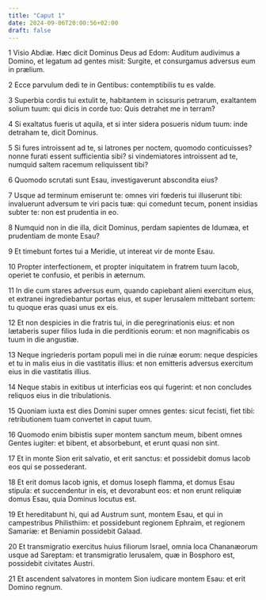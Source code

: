 ```yaml
---
title: "Caput 1"
date: 2024-09-06T20:00:56+02:00
draft: false
---
```



1 Visio Abdiæ. Hæc dicit Dominus Deus ad Edom: Auditum audivimus a Domino, et legatum ad gentes misit: Surgite, et consurgamus adversus eum in prælium.

2 Ecce parvulum dedi te in Gentibus: contemptibilis tu es valde.

3 Superbia cordis tui extulit te, habitantem in scissuris petrarum, exaltantem solium tuum: qui dicis in corde tuo: Quis detrahet me in terram?

4 Si exaltatus fueris ut aquila, et si inter sidera posueris nidum tuum: inde detraham te, dicit Dominus.

5 Si fures introissent ad te, si latrones per noctem, quomodo conticuisses? nonne furati essent sufficientia sibi? si vindemiatores introissent ad te, numquid saltem racemum reliquissent tibi?

6 Quomodo scrutati sunt Esau, investigaverunt abscondita eius?

7 Usque ad terminum emiserunt te: omnes viri fœderis tui illuserunt tibi: invaluerunt adversum te viri pacis tuæ: qui comedunt tecum, ponent insidias subter te: non est prudentia in eo.

8 Numquid non in die illa, dicit Dominus, perdam sapientes de Idumæa, et prudentiam de monte Esau?

9 Et timebunt fortes tui a Meridie, ut intereat vir de monte Esau.

10 Propter interfectionem, et propter iniquitatem in fratrem tuum Iacob, operiet te confusio, et peribis in æternum.

11 In die cum stares adversus eum, quando capiebant alieni exercitum eius, et extranei ingrediebantur portas eius, et super Ierusalem mittebant sortem: tu quoque eras quasi unus ex eis.

12 Et non despicies in die fratris tui, in die peregrinationis eius: et non lætaberis super filios Iuda in die perditionis eorum: et non magnificabis os tuum in die angustiæ.

13 Neque ingriederis portam populi mei in die ruinæ eorum: neque despicies et tu in malis eius in die vastitatis illius: et non emitteris adversus exercitum eius in die vastitatis illius.

14 Neque stabis in exitibus ut interficias eos qui fugerint: et non concludes reliquos eius in die tribulationis.

15 Quoniam iuxta est dies Domini super omnes gentes: sicut fecisti, fiet tibi: retributionem tuam convertet in caput tuum.

16 Quomodo enim bibistis super montem sanctum meum, bibent omnes Gentes iugiter: et bibent, et absorbebunt, et erunt quasi non sint.

17 Et in monte Sion erit salvatio, et erit sanctus: et possidebit domus Iacob eos qui se possederant.

18 Et erit domus Iacob ignis, et domus Ioseph flamma, et domus Esau stipula: et succendentur in eis, et devorabunt eos: et non erunt reliquiæ domus Esau, quia Dominus locutus est.

19 Et hereditabunt hi, qui ad Austrum sunt, montem Esau, et qui in campestribus Philisthiim: et possidebunt regionem Ephraim, et regionem Samariæ: et Beniamin possidebit Galaad.

20 Et transmigratio exercitus huius filiorum Israel, omnia loca Chananæorum usque ad Sareptam: et transmigratio Ierusalem, quæ in Bosphoro est, possidebit civitates Austri.

21 Et ascendent salvatores in montem Sion iudicare montem Esau: et erit Domino regnum.

